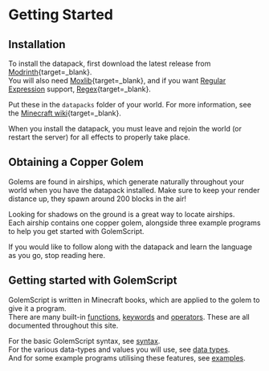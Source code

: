 # Getting Started

## Installation
To install the datapack, first download the latest release from [Modrinth](https://modrinth.com/datapack/code-of-copper){target=_blank}.  
You will also need [Moxlib](https://modrinth.com/datapack/moxlib){target=_blank}, and if you want [Regular Expression](data_types.md#regex) support, [Regex](https://modrinth.com/datapack/regex){target=_blank}.

Put these in the `datapacks` folder of your world. For more information, see the [Minecraft wiki](https://minecraft.wiki/Tutorials/Installing_a_data_pack){target=_blank}.

When you install the datapack, you must leave and rejoin the world (or restart the server) for all effects to properly take place.

## Obtaining a Copper Golem
Golems are found in airships, which generate naturally throughout your world when you have the datapack installed. Make sure to keep your render distance up, they spawn around 200 blocks in the air!

Looking for shadows on the ground is a great way to locate airships.  
Each airship contains one copper golem, alongside three example programs to help you get started with GolemScript.

If you would like to follow along with the datapack and learn the language as you go, stop reading here. 

## Getting started with GolemScript
GolemScript is written in Minecraft books, which are applied to the golem to give it a program.  
There are many built-in [functions](stdlib.md), [keywords](keywords.md) and [operators](operators.md). These are all documented throughout this site.

For the basic GolemScript syntax, see [syntax](syntax.md).  
For the various data-types and values you will use, see [data types](data_types.md).  
And for some example programs utilising these features, see [examples](examples.md).
